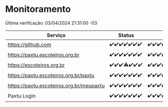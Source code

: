 # Monitoramento

Última verificação: 03/04/2024 21:31:00 -03

|Serviço|Status|Últimas 24h|
|---|---|---|
|https://github.com|<span title="2024-03-28: OK=24">✔️</span><span title="2024-03-29: OK=24">✔️</span><span title="2024-03-30: OK=24">✔️</span><span title="2024-03-31: OK=24">✔️</span><span title="2024-04-01: OK=24">✔️</span><span title="2024-04-02: OK=24">✔️</span><span title="2024-04-03: OK=1">✔️</span>|<span title="02/04/2024 22:40:00 -03 : 200">✔️</span><span title="02/04/2024 23:15:00 -03 : 200">✔️</span><span title="03/04/2024 00:08:00 -03 : 200">✔️</span><span title="03/04/2024 01:08:00 -03 : 200">✔️</span><span title="03/04/2024 02:06:00 -03 : 200">✔️</span><span title="03/04/2024 03:08:00 -03 : 200">✔️</span><span title="03/04/2024 04:06:00 -03 : 200">✔️</span><span title="03/04/2024 05:08:00 -03 : 200">✔️</span><span title="03/04/2024 06:07:00 -03 : 200">✔️</span><span title="03/04/2024 07:07:00 -03 : 200">✔️</span><span title="03/04/2024 08:03:00 -03 : 200">✔️</span><span title="03/04/2024 09:11:00 -03 : 200">✔️</span><span title="03/04/2024 10:08:00 -03 : 200">✔️</span><span title="03/04/2024 11:05:00 -03 : 200">✔️</span><span title="03/04/2024 12:06:00 -03 : 200">✔️</span><span title="03/04/2024 13:07:00 -03 : 200">✔️</span><span title="03/04/2024 14:04:00 -03 : 200">✔️</span><span title="03/04/2024 15:08:00 -03 : 200">✔️</span><span title="03/04/2024 16:03:00 -03 : 200">✔️</span><span title="03/04/2024 17:06:00 -03 : 200">✔️</span><span title="03/04/2024 18:04:00 -03 : 200">✔️</span><span title="03/04/2024 19:04:00 -03 : 200">✔️</span><span title="03/04/2024 20:06:00 -03 : 200">✔️</span><span title="03/04/2024 21:30:00 -03 : 200">✔️</span>|
|https://paxtu.escoteiros.org.br|<span title="2024-03-28: OK=24">✔️</span><span title="2024-03-29: OK=24">✔️</span><span title="2024-03-30: OK=24">✔️</span><span title="2024-03-31: OK=24">✔️</span><span title="2024-04-01: OK=24">✔️</span><span title="2024-04-02: OK=24">✔️</span><span title="2024-04-03: OK=1">✔️</span>|<span title="02/04/2024 22:40:00 -03 : 200">✔️</span><span title="02/04/2024 23:15:00 -03 : 200">✔️</span><span title="03/04/2024 00:08:00 -03 : 200">✔️</span><span title="03/04/2024 01:08:00 -03 : 200">✔️</span><span title="03/04/2024 02:06:00 -03 : 200">✔️</span><span title="03/04/2024 03:08:00 -03 : 200">✔️</span><span title="03/04/2024 04:06:00 -03 : 200">✔️</span><span title="03/04/2024 05:08:00 -03 : 200">✔️</span><span title="03/04/2024 06:07:00 -03 : 200">✔️</span><span title="03/04/2024 07:07:00 -03 : 200">✔️</span><span title="03/04/2024 08:03:00 -03 : 200">✔️</span><span title="03/04/2024 09:11:00 -03 : 200">✔️</span><span title="03/04/2024 10:08:00 -03 : 200">✔️</span><span title="03/04/2024 11:05:00 -03 : 200">✔️</span><span title="03/04/2024 12:06:00 -03 : 200">✔️</span><span title="03/04/2024 13:07:00 -03 : 200">✔️</span><span title="03/04/2024 14:04:00 -03 : 200">✔️</span><span title="03/04/2024 15:08:00 -03 : 200">✔️</span><span title="03/04/2024 16:03:00 -03 : 200">✔️</span><span title="03/04/2024 17:06:00 -03 : 200">✔️</span><span title="03/04/2024 18:04:00 -03 : 200">✔️</span><span title="03/04/2024 19:04:00 -03 : 200">✔️</span><span title="03/04/2024 20:06:00 -03 : 200">✔️</span><span title="03/04/2024 21:31:00 -03 : 200">✔️</span>|
|https://escoteiros.org.br|<span title="2024-03-28: OK=24">✔️</span><span title="2024-03-29: OK=24">✔️</span><span title="2024-03-30: OK=24">✔️</span><span title="2024-03-31: OK=23, Falhas=1">⚠️</span><span title="2024-04-01: OK=24">✔️</span><span title="2024-04-02: OK=24">✔️</span><span title="2024-04-03: OK=1">✔️</span>|<span title="02/04/2024 22:40:00 -03 : 200">✔️</span><span title="02/04/2024 23:15:00 -03 : 200">✔️</span><span title="03/04/2024 00:08:00 -03 : 200">✔️</span><span title="03/04/2024 01:08:00 -03 : 200">✔️</span><span title="03/04/2024 02:06:00 -03 : 200">✔️</span><span title="03/04/2024 03:08:00 -03 : 200">✔️</span><span title="03/04/2024 04:06:00 -03 : 200">✔️</span><span title="03/04/2024 05:08:00 -03 : 200">✔️</span><span title="03/04/2024 06:07:00 -03 : 200">✔️</span><span title="03/04/2024 07:07:00 -03 : 200">✔️</span><span title="03/04/2024 08:03:00 -03 : 200">✔️</span><span title="03/04/2024 09:11:00 -03 : 200">✔️</span><span title="03/04/2024 10:08:00 -03 : 200">✔️</span><span title="03/04/2024 11:05:00 -03 : 200">✔️</span><span title="03/04/2024 12:06:00 -03 : 200">✔️</span><span title="03/04/2024 13:07:00 -03 : 200">✔️</span><span title="03/04/2024 14:04:00 -03 : 200">✔️</span><span title="03/04/2024 15:08:00 -03 : 200">✔️</span><span title="03/04/2024 16:03:00 -03 : 200">✔️</span><span title="03/04/2024 17:06:00 -03 : 200">✔️</span><span title="03/04/2024 18:04:00 -03 : 200">✔️</span><span title="03/04/2024 19:04:00 -03 : 200">✔️</span><span title="03/04/2024 20:06:00 -03 : 200">✔️</span><span title="03/04/2024 21:31:00 -03 : 200">✔️</span>|
|https://paxtu.escoteiros.org.br/paxtu|<span title="2024-03-28: OK=24">✔️</span><span title="2024-03-29: OK=24">✔️</span><span title="2024-03-30: OK=24">✔️</span><span title="2024-03-31: OK=24">✔️</span><span title="2024-04-01: OK=24">✔️</span><span title="2024-04-02: OK=24">✔️</span><span title="2024-04-03: OK=1">✔️</span>|<span title="02/04/2024 22:40:00 -03 : 200">✔️</span><span title="02/04/2024 23:15:00 -03 : 200">✔️</span><span title="03/04/2024 00:08:00 -03 : 200">✔️</span><span title="03/04/2024 01:08:00 -03 : 200">✔️</span><span title="03/04/2024 02:06:00 -03 : 200">✔️</span><span title="03/04/2024 03:08:00 -03 : 200">✔️</span><span title="03/04/2024 04:06:00 -03 : 200">✔️</span><span title="03/04/2024 05:08:00 -03 : 200">✔️</span><span title="03/04/2024 06:07:00 -03 : 200">✔️</span><span title="03/04/2024 07:07:00 -03 : 200">✔️</span><span title="03/04/2024 08:03:00 -03 : 200">✔️</span><span title="03/04/2024 09:11:00 -03 : 200">✔️</span><span title="03/04/2024 10:08:00 -03 : 200">✔️</span><span title="03/04/2024 11:05:00 -03 : 200">✔️</span><span title="03/04/2024 12:06:00 -03 : 200">✔️</span><span title="03/04/2024 13:07:00 -03 : 200">✔️</span><span title="03/04/2024 14:04:00 -03 : 0">❌</span><span title="03/04/2024 15:08:00 -03 : 200">✔️</span><span title="03/04/2024 16:03:00 -03 : 200">✔️</span><span title="03/04/2024 17:06:00 -03 : 200">✔️</span><span title="03/04/2024 18:04:00 -03 : 200">✔️</span><span title="03/04/2024 19:04:00 -03 : 200">✔️</span><span title="03/04/2024 20:06:00 -03 : 200">✔️</span><span title="03/04/2024 21:31:00 -03 : 200">✔️</span>|
|https://paxtu.escoteiros.org.br/meupaxtu|<span title="2024-03-28: OK=24">✔️</span><span title="2024-03-29: OK=24">✔️</span><span title="2024-03-30: OK=24">✔️</span><span title="2024-03-31: OK=24">✔️</span><span title="2024-04-01: OK=24">✔️</span><span title="2024-04-02: OK=24">✔️</span><span title="2024-04-03: OK=1">✔️</span>|<span title="02/04/2024 22:40:00 -03 : 200">✔️</span><span title="02/04/2024 23:15:00 -03 : 200">✔️</span><span title="03/04/2024 00:08:00 -03 : 200">✔️</span><span title="03/04/2024 01:08:00 -03 : 200">✔️</span><span title="03/04/2024 02:06:00 -03 : 200">✔️</span><span title="03/04/2024 03:08:00 -03 : 200">✔️</span><span title="03/04/2024 04:06:00 -03 : 200">✔️</span><span title="03/04/2024 05:08:00 -03 : 200">✔️</span><span title="03/04/2024 06:07:00 -03 : 200">✔️</span><span title="03/04/2024 07:07:00 -03 : 200">✔️</span><span title="03/04/2024 08:03:00 -03 : 200">✔️</span><span title="03/04/2024 09:11:00 -03 : 200">✔️</span><span title="03/04/2024 10:08:00 -03 : 200">✔️</span><span title="03/04/2024 11:05:00 -03 : 200">✔️</span><span title="03/04/2024 12:06:00 -03 : 200">✔️</span><span title="03/04/2024 13:07:00 -03 : 200">✔️</span><span title="03/04/2024 14:04:00 -03 : 200">✔️</span><span title="03/04/2024 15:08:00 -03 : 200">✔️</span><span title="03/04/2024 16:03:00 -03 : 200">✔️</span><span title="03/04/2024 17:06:00 -03 : 200">✔️</span><span title="03/04/2024 18:04:00 -03 : 200">✔️</span><span title="03/04/2024 19:04:00 -03 : 200">✔️</span><span title="03/04/2024 20:06:00 -03 : 200">✔️</span><span title="03/04/2024 21:31:00 -03 : 200">✔️</span>|
|Paxtu Login|<span title="2024-03-28: OK=24">✔️</span><span title="2024-03-29: OK=24">✔️</span><span title="2024-03-30: OK=24">✔️</span><span title="2024-03-31: OK=24">✔️</span><span title="2024-04-01: OK=24">✔️</span><span title="2024-04-02: OK=24">✔️</span><span title="2024-04-03: OK=1">✔️</span>|<span title="02/04/2024 22:40:00 -03 : 200">✔️</span><span title="02/04/2024 23:15:00 -03 : 200">✔️</span><span title="03/04/2024 00:08:00 -03 : 200">✔️</span><span title="03/04/2024 01:08:00 -03 : 200">✔️</span><span title="03/04/2024 02:06:00 -03 : 200">✔️</span><span title="03/04/2024 03:08:00 -03 : 200">✔️</span><span title="03/04/2024 04:06:00 -03 : 200">✔️</span><span title="03/04/2024 05:08:00 -03 : 200">✔️</span><span title="03/04/2024 06:07:00 -03 : 200">✔️</span><span title="03/04/2024 07:07:00 -03 : 200">✔️</span><span title="03/04/2024 08:03:00 -03 : 200">✔️</span><span title="03/04/2024 09:11:00 -03 : 200">✔️</span><span title="03/04/2024 10:08:00 -03 : 200">✔️</span><span title="03/04/2024 11:05:00 -03 : 200">✔️</span><span title="03/04/2024 12:06:00 -03 : 200">✔️</span><span title="03/04/2024 13:07:00 -03 : 200">✔️</span><span title="03/04/2024 14:04:00 -03 : 200">✔️</span><span title="03/04/2024 15:08:00 -03 : 200">✔️</span><span title="03/04/2024 16:03:00 -03 : 200">✔️</span><span title="03/04/2024 17:06:00 -03 : 200">✔️</span><span title="03/04/2024 18:04:00 -03 : 200">✔️</span><span title="03/04/2024 19:04:00 -03 : 200">✔️</span><span title="03/04/2024 20:06:00 -03 : 200">✔️</span><span title="03/04/2024 21:31:00 -03 : 200">✔️</span>|
